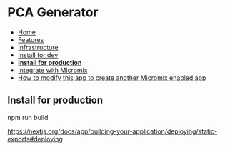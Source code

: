 # PCA Generator

- [Home](README.md)
- [Features](features.md)
- [Infrastructure](infrastructure.md)
- [Install for dev](install_for_dev.md)
- **[Install for production](install_for_production.md)**
- [Integrate with Micromix](integrate_with_micromix.md)
- [How to modify this app to create another Micromix enabled app](how_to_modify_this_app_to_create_another_micromix_enabled_app.md)

## Install for production

npm run build

https://nextjs.org/docs/app/building-your-application/deploying/static-exports#deploying